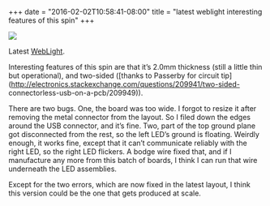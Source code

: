 ﻿+++
date = "2016-02-02T10:58:41-08:00"
title = "latest weblight interesting features of this spin"
+++

 ![](/tumblr_files/tumblr_o1xopt63tL1qly645o1_1280.jpg)  

Latest [WebLight](https://github.com/sowbug/weblight).

Interesting features of this spin are that it’s 2.0mm thickness (still a
little thin but operational), and two-sided ([thanks to Passerby for circuit
tip](http://electronics.stackexchange.com/questions/209941/two-sided-
connectorless-usb-on-a-pcb/209949)).

There are two bugs. One, the board was too wide. I forgot to resize it after
removing the metal connector from the layout. So I filed down the edges around
the USB connector, and it’s fine. Two, part of the top ground plane got
disconnected from the rest, so the left LED’s ground is floating. Weirdly
enough, it works fine, except that it can’t communicate reliably with the
right LED, so the right LED flickers. A bodge wire fixed that, and if I
manufacture any more from this batch of boards, I think I can run that wire
underneath the LED assemblies.

Except for the two errors, which are now fixed in the latest layout, I think
this version could be the one that gets produced at scale.

